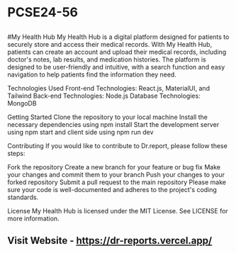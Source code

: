 # PCSE24-56
##
#My Health Hub
My Health Hub is a digital platform designed for patients to securely store and access their medical records. With My Health Hub, patients can create an account and upload their medical records, including doctor's notes, lab results, and medication histories. The platform is designed to be user-friendly and intuitive, with a search function and easy navigation to help patients find the information they need.

Technologies Used Front-end Technologies: React.js, MaterialUI, and Tailwind Back-end Technologies: Node.js Database Technologies: MongoDB

Getting Started Clone the repository to your local machine Install the necessary dependencies using npm install Start the development server using npm start and client side using npm run dev

Contributing If you would like to contribute to Dr.report, please follow these steps:

Fork the repository Create a new branch for your feature or bug fix Make your changes and commit them to your branch Push your changes to your forked repository Submit a pull request to the main repository Please make sure your code is well-documented and adheres to the project's coding standards.

License My Health Hub is licensed under the MIT License. See LICENSE for more information.
## Visit Website - https://dr-reports.vercel.app/

